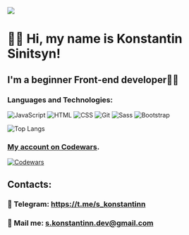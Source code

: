 ![](https://s9.gifyu.com/images/ExemplaryFairFeline-max-1mb-1-2.gif )
# 👋🏻 Hi, my name is Konstantin Sinitsyn!
## I'm a beginner Front-end developer👨‍💻

### Languages and Technologies:
![JavaScript](https://img.shields.io/badge/-JavaScript-454443?style=for-the-badge&logo=JavaScript)
![HTML](https://img.shields.io/badge/-HTML-454443?style=for-the-badge&logo=html5)
![CSS](https://img.shields.io/badge/-CSS-454443?style=for-the-badge&logo=css3)
![Git](https://img.shields.io/badge/-git-454443?style=for-the-badge&logo=git)
![Sass](https://img.shields.io/badge/-Sass-454443?style=for-the-badge&logo=sass)
![Bootstrap](https://img.shields.io/badge/-Bootstrap-454443?style=for-the-badge&logo=bootstrap)

![Top Langs](https://github-readme-stats.vercel.app/api/top-langs/?username=Konstantin-Sinitsyn&show_icons=true&theme=tokyonight&layout=compact)

### [My account on Codewars](https://www.codewars.com/users/Konstantin-Sinitsyn).
[![Codewars](https://www.codewars.com/users/Konstantin-Sinitsyn/badges/large)](https://www.codewars.com/users/Konstantin-Sinitsyn)

## Contacts:
### 📱 Telegram: https://t.me/s_konstantinn
### 📧 Mail me: s.konstantinn.dev@gmail.com
